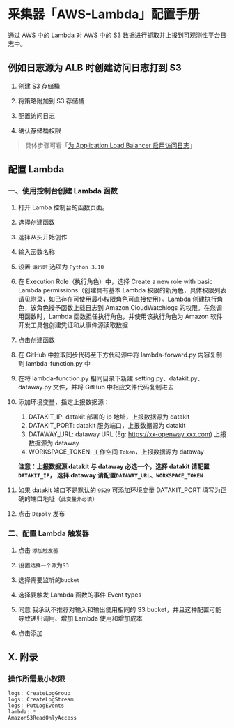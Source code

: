 # 采集器「AWS-Lambda」配置手册

通过 AWS 中的 Lambda 对 AWS 中的 S3 数据进行抓取并上报到可观测性平台日志中。

## 例如日志源为 ALB 时创建访问日志打到 S3

1. 创建 S3 存储桶

2. 将策略附加到 S3 存储桶

3. 配置访问日志

4. 确认存储桶权限

> 具体步骤可看「[为 Application Load Balancer 启用访问日志]( https://docs.amazonaws.cn/elasticloadbalancing/latest/application/enable-access-logging.html)」

## 配置 Lambda

### 一、使用控制台创建 Lambda 函数

1. 打开 Lamba 控制台的函数页面。

2. 选择创建函数

3. 选择从头开始创作

4. 输入函数名称

5. 设置 `运行时` 选项为 `Python 3.10`

6. 在 Execution Role（执行角色）中，选择 Create a new role with basic Lambda permissions（创建具有基本 Lambda 权限的新角色，具体权限列表请见附录，如已存在可使用最小权限角色可直接使用）。Lambda 创建执行角色，该角色授予函数上载日志到 Amazon CloudWatchlogs 的权限。在您调用函数时，Lambda 函数担任执行角色，并使用该执行角色为 Amazon 软件开发工具包创建凭证和从事件源读取数据

7. 点击创建函数

8. 在 GitHub 中拉取同步代码至下方代码源中将 lambda-forward.py 内容复制到 lambda-function.py 中

9. 在将 lambda-function.py 相同目录下新建 setting.py、datakit.py、dataway.py 文件，并将 GitHub 中相应文件代码复制进去

10. 添加环境变量，指定上报数据源：

    1. DATAKIT_IP: datakit 部署的 ip 地址，上报数据源为 datakit
    2. DATAKIT_PORT: datakit 服务端口，上报数据源为 datakit
    3. DATAWAY_URL: dataway URL (Eg: https://xx-openway.xxx.com) 上报数据源为 dataway
    4. WORKSPACE_TOKEN: 工作空间 `Token`，上报数据源为 dataway

    **注意：上报数据源 datakit 与 dataway 必选一个，选择 datakit 请配置`DATAKIT_IP`， 选择 dataway 请配置`DATAWAY_URL`、`WORKSPACE_TOKEN`**

11. 如果 datakit 端口不是默认的 `9529` 可添加环境变量 DATAKIT_PORT 填写为正确的端口地址（`此变量非必填`）

12. 点击 `Depoly` 发布

### 二、配置 Lambda 触发器

1. 点击 `添加触发器`

2. 设置`选择一个源`为`S3` 

3. 选择需要监听的`bucket`

4. 选择要触发 Lambda 函数的事件 Event types

5. 同意 我承认不推荐对输入和输出使用相同的 S3 bucket，并且这种配置可能导致递归调用、增加 Lambda 使用和增加成本

6. 点击添加

## X. 附录

### 操作所需最小权限

```
logs: CreateLogGroup
logs: CreateLogStream
logs: PutLogEvents
lambda: *
AmazonS3ReadOnlyAccess
```
